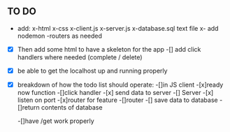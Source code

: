## TO DO 
- add:
    x-html 
    x-css
    x-client.js 
    x-server.js 
    x-database.sql text file
    x- add nodemon
    -routers as needed 

-[x] Then add some html to have a skeleton for the app 
-[] add click handlers where needed (complete / delete)
-[x] be able to get the localhost up and running properly 
-[x] breakdown of how the todo list should operate:
    -[]in JS client 
        -[x]ready now function 
        -[]click handler
        -[x] send data to server
    -[] Server 
        -[x] listen on port 
        -[x]router for feature 
    -[]router 
        -[] save data to database
        -[]return contents of database

    -[]have /get work properly
    
    
